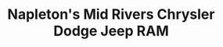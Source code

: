 ---
title: "Napleton's Mid Rivers Chrysler Dodge Jeep RAM"
url: /saint-peters/napletons-mid-rivers-chrysler-dodge-jeep-ram/
shop: car
---